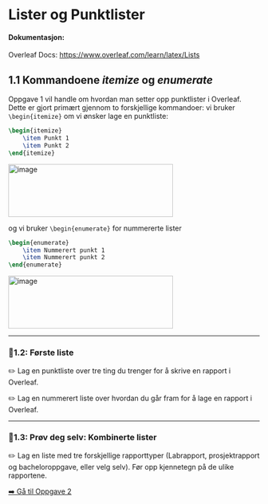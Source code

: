 # Lister og Punktlister

#### Dokumentasjon:

Overleaf Docs: https://www.overleaf.com/learn/latex/Lists

## 1.1 Kommandoene *itemize* og *enumerate*

Oppgave 1 vil handle om hvordan man setter opp punktlister i Overleaf. Dette er gjort primært gjennom to forskjellige kommandoer: vi bruker `\begin{itemize}` om vi ønsker lage en punktliste:

```latex
\begin{itemize}
	\item Punkt 1
	\item Punkt 2
\end{itemize}
```
<img width="330" height="106" alt="image" src="https://github.com/user-attachments/assets/85666be5-51f3-4ff9-8546-f576397fb076" />


og vi bruker `\begin{enumerate}` for nummererte lister
```latex
\begin{enumerate}
	\item Nummerert punkt 1
	\item Nummerert punkt 2
\end{enumerate}	
```
<img width="330" height="106" alt="image" src="https://github.com/user-attachments/assets/8417021f-e3b6-44e9-b272-284fd0226bdf" />

---

### 🌱1.2: Første liste

✏️ Lag en punktliste over tre ting du trenger for å skrive en rapport i Overleaf.

✏️ Lag en nummerert liste over hvordan du går fram for å lage en rapport i Overleaf.

---

### 🌳1.3: Prøv deg selv: Kombinerte lister

✏️ Lag en liste med tre forskjellige rapporttyper (Labrapport, prosjektrapport og bacheloroppgave, eller velg selv). Før opp kjennetegn på de ulike rapportene.



[➡️ Gå til Oppgave 2
](https://github.com/magnusgrande/LaTeX-intro/blob/main/oppgave-2/README.md)

